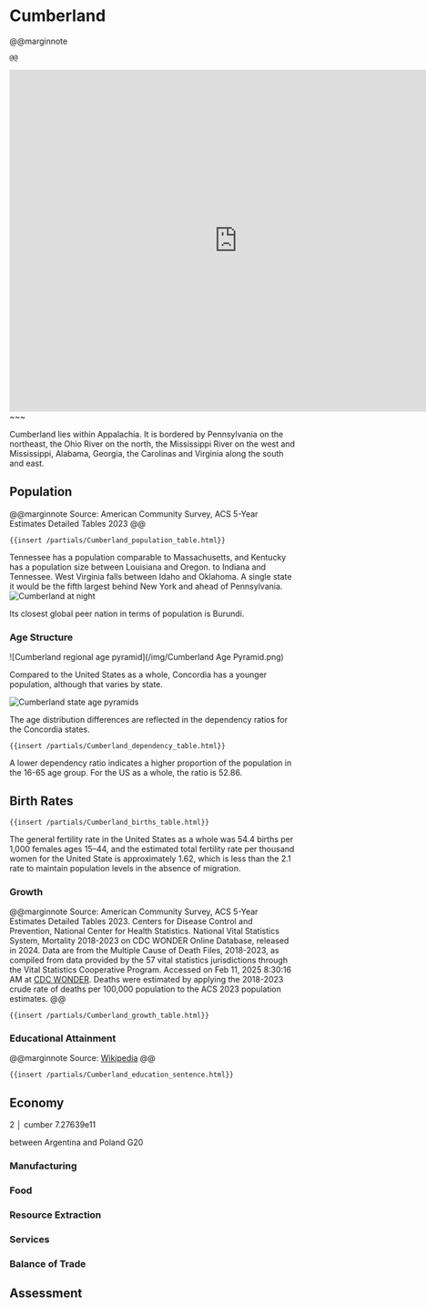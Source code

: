 # Cumberland

@@marginnote
~~~<img src="/img/cumber.png" style="width: 100%; display: block;">~~~
@@

~~~
<iframe 
	src="https://njal.s3.us-west-2.amazonaws.com/Nashville.html" 
	title="Nashville area map" 
	width="800" 
	height="600" 
	frameborder="0" 
	scrolling="yes">
</iframe>
~~~

Cumberland lies within Appalachia. It is bordered by Pennsylvania on the northeast, the Ohio River on the north, the Mississippi River on the west and Mississippi, Alabama, Georgia, the Carolinas and Virginia along the south and east.

## Population

@@marginnote
Source: American Community Survey, ACS 5-Year Estimates Detailed Tables 2023
@@

~~~
{{insert /partials/Cumberland_population_table.html}}	
~~~

Tennessee has a population comparable to Massachusetts, and Kentucky has a population size between Louisiana and Oregon. to Indiana and Tennessee. West Virginia falls between Idaho and Oklahoma. A single state it would be the fifth largest behind New York and ahead of Pennsylvania.
![Cumberland at night](/img/cumber_at_night.png)

Its closest global peer nation in terms of population is Burundi. 

### Age Structure

![Cumberland regional age pyramid](/img/Cumberland Age Pyramid.png)

Compared to the United States as a whole, Concordia has a younger population, although that varies by state.

![Cumberland state age pyramids](/img/Cumberland_states_age_pyramids.png)

The age distribution differences are reflected in the dependency ratios for the  Concordia states.

~~~
{{insert /partials/Cumberland_dependency_table.html}}	
~~~

A lower dependency ratio indicates a higher proportion of the population in the 16-65 age group. For the US as a whole, the ratio is 52.86.

## Birth Rates

~~~
{{insert /partials/Cumberland_births_table.html}}	 
~~~

The general fertility rate in the United States as a whole was 54.4 births per 1,000 females ages 15–44, and the estimated total fertility rate per thousand women for the United State is approximately 1.62, which is less than the 2.1 rate to maintain population levels in the absence of migration.


### Growth

@@marginnote
Source: American Community Survey, ACS 5-Year Estimates Detailed Tables 2023. Centers for Disease Control and Prevention, National Center for Health Statistics. National Vital Statistics System, Mortality 2018-2023 on CDC WONDER Online Database, released in 2024. Data are from the Multiple Cause of Death Files, 2018-2023, as compiled from data provided by the 57 vital statistics jurisdictions through the Vital Statistics Cooperative Program. Accessed on Feb 11, 2025 8:30:16 AM at [CDC WONDER](http://wonder.cdc.gov/ucd-icd10-expanded.html). Deaths were estimated by applying the 2018-2023 crude rate of deaths per 100,000 population to the ACS 2023 population estimates.
@@
~~~
{{insert /partials/Cumberland_growth_table.html}}	 
~~~
### Educational Attainment

@@marginnote
Source: [Wikipedia](https://www.wikiwand.com/en/articles/List_of_U.S._states_and_territories_by_educational_attainment)
@@

~~~
{{insert /partials/Cumberland_education_sentence.html}}	 
~~~

## Economy

2 │ cumber      7.27639e11

between Argentina and Poland
G20
### Manufacturing
### Food
### Resource Extraction
### Services
### Balance of Trade

## Assessment